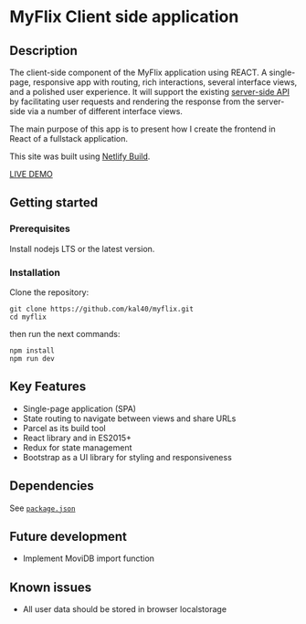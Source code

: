 # MyFlix Client side application

## Description

The client-side component of the MyFlix application using REACT. A single-page, responsive app with routing, rich interactions, several interface views, and a polished user experience. It will support the existing [server-side API](https://myflixapi.smartcoder.dev/) by facilitating user requests and rendering the response from the server-side via a number of different interface views.

The main purpose of this app is to present how I create the frontend in React of a fullstack application.

This site was built using [Netlify Build](https://www.netlify.com/products/build/).

[LIVE DEMO](https://myflix.smartcoder.dev/)

## Getting started

### Prerequisites

Install nodejs LTS or the latest version.

### Installation

Clone the repository:

```shell
git clone https://github.com/kal40/myflix.git
cd myflix
```

then run the next commands:

```shell
npm install
npm run dev
```

## Key Features

- Single-page application (SPA)
- State routing to navigate between views and share URLs
- Parcel as its build tool
- React library and in ES2015+
- Redux for state management
- Bootstrap as a UI library for styling and responsiveness

## Dependencies

See [`package.json`](https://raw.githubusercontent.com/kal40/myflix/master/package.json)

## Future development

- Implement MoviDB import function

## Known issues

- All user data should be stored in browser localstorage
